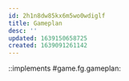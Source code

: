 ```yaml
---
id: 2h1n8dw85kx6m5wo0wdiglf
title: Gameplan
desc: ''
updated: 1639150658725
created: 1639091261142
---
```


::implements #game.fg.gameplan: